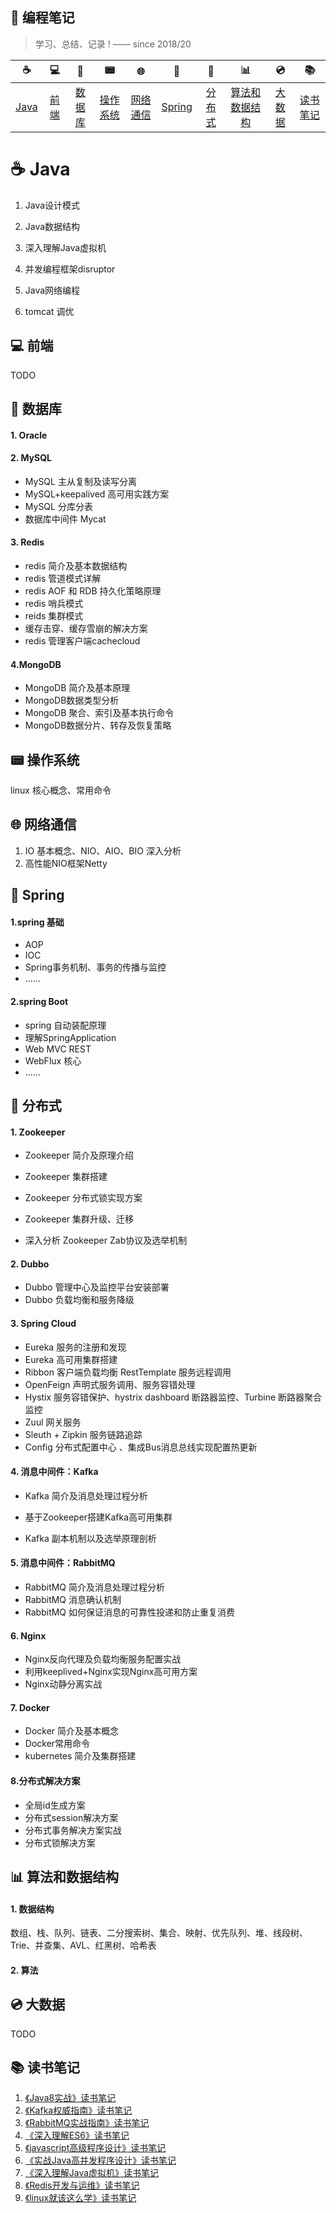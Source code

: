 ##  :tea:    编程笔记

> 学习、总结、记录 ! —— since 2018/20

| ☕️    | 💻    | 💾      | 📟        | :globe_with_meridians: | 🌳    | 🚀 | 📊  | :cd: | :books: |
| :----: | :----: | :----: | :----: | :----: | :----: | :----: | :----: | :----: | :----: |
| <a href="#coffee-java">Java</a> | <a href="#-前端">前端</a> | <a href="#-数据库">数据库</a> | <a href="#-操作系统">操作系统</a> | <a href="#-网络通信">网络通信</a>               | <a href="#-Spring">Spring</a> | <a href="#-分布式">分布式</a> | <a href="#-算法和数据结构">算法和数据结构</a> | <a href="#cd-大数据">大数据</a> | <a href="#books-读书笔记">读书笔记</a> |

 

# :coffee: Java

1. Java设计模式

2. Java数据结构

3. 深入理解Java虚拟机

4. 并发编程框架disruptor

5. Java网络编程
6. tomcat 调优



## 💻 前端

TODO



## 💾 数据库

#### 1. Oracle



#### 2. MySQL

+ MySQL 主从复制及读写分离
+ MySQL+keepalived 高可用实践方案
+ MySQL 分库分表
+ 数据库中间件 Mycat

#### 3. Redis

+ redis 简介及基本数据结构
+ redis 管道模式详解
+ redis AOF 和 RDB 持久化策略原理
+ redis 哨兵模式
+ reids 集群模式
+ 缓存击穿、缓存雪崩的解决方案
+ redis 管理客户端cachecloud

#### 4.MongoDB

+ MongoDB 简介及基本原理
+ MongoDB数据类型分析
+ MongoDB 聚合、索引及基本执行命令
+ MongoDB数据分片、转存及恢复策略



## 📟 操作系统

linux 核心概念、常用命令



## 🌐 网络通信

1. IO 基本概念、NIO、AIO、BIO 深入分析
2. 高性能NIO框架Netty



## 🌳 Spring

#### 1.spring 基础

+ AOP
+ IOC
+ Spring事务机制、事务的传播与监控
+ ......

#### 2.spring Boot

+ spring 自动装配原理
+ 理解SpringApplication 
+ Web MVC REST 
+ WebFlux 核心
+ ......



## 🚀 分布式

#### 1. Zookeeper

+ Zookeeper 简介及原理介绍

+ Zookeeper 集群搭建
+ Zookeeper 分布式锁实现方案
+ Zookeeper  集群升级、迁移
+ 深入分析 Zookeeper  Zab协议及选举机制

#### 2. Dubbo 

+ Dubbo 管理中心及监控平台安装部署
+ Dubbo 负载均衡和服务降级

#### 3. Spring Cloud

- Eureka 服务的注册和发现
- Eureka 高可用集群搭建
- Ribbon 客户端负载均衡 RestTemplate 服务远程调用
- OpenFeign 声明式服务调用、服务容错处理
- Hystix 服务容错保护、hystrix dashboard 断路器监控、Turbine 断路器聚合监控
- Zuul 网关服务
- Sleuth + Zipkin 服务链路追踪
- Config 分布式配置中心 、集成Bus消息总线实现配置热更新

#### 4. 消息中间件：Kafka

+ Kafka 简介及消息处理过程分析

+ 基于Zookeeper搭建Kafka高可用集群
+ Kafka 副本机制以及选举原理剖析

#### 5. 消息中间件：RabbitMQ

+ RabbitMQ 简介及消息处理过程分析
+ RabbitMQ 消息确认机制
+ RabbitMQ 如何保证消息的可靠性投递和防止重复消费

#### 6. Nginx

+ Nginx反向代理及负载均衡服务配置实战
+ 利用keeplived+Nginx实现Nginx高可用方案
+ Nginx动静分离实战

#### 7. Docker

+ Docker 简介及基本概念
+ Docker常用命令
+ kubernetes  简介及集群搭建

#### 8.分布式解决方案

+ 全局id生成方案
+ 分布式session解决方案
+ 分布式事务解决方案实战
+ 分布式锁解决方案



## 📊 算法和数据结构

#### 1. 数据结构

数组、栈、队列、链表、二分搜索树、集合、映射、优先队列、堆、线段树、Trie、并查集、AVL、红黑树、哈希表

#### 2. 算法



## :cd: 大数据

TODO



## :books: 读书笔记

1. [《Java8实战》读书笔记](https://github.com/heibaiying/LearningNotes/tree/master/notes/《Java8实战》读书笔记.md)
2. [《Kafka权威指南》读书笔记](https://github.com/heibaiying/LearningNotes/tree/master/notes/《Kafka权威指南》读书笔记.md) 
3. [《RabbitMQ实战指南》读书笔记](https://github.com/heibaiying/LearningNotes/tree/master/notes/《RabbitMQ实战指南》读书笔记.md) 
4. [《深入理解ES6》读书笔记](https://github.com/heibaiying/LearningNotes/tree/master/notes/《深入理解ES6》读书笔记.md)
5. [《javascript高级程序设计》读书笔记](https://github.com/heibaiying/LearningNotes/tree/master/notes/《javascript高级程序设计》读书笔记.md) 
6. [《实战Java高并发程序设计》读书笔记](https://github.com/heibaiying/LearningNotes/tree/master/notes/《实战Java高并发程序设计》读书笔记.md)
7. [《深入理解Java虚拟机》读书笔记](https://github.com/heibaiying/LearningNotes/tree/master/notes/《深入理解Java虚拟机》读书笔记.md) 
8. [《Redis开发与运维》读书笔记](https://github.com/heibaiying/LearningNotes/tree/master/notes/《Redis开发与运维》读书笔记.md) 
9. [《linux就该这么学》读书笔记](https://github.com/heibaiying/LearningNotes/tree/master/notes/《linux就该这么学》读书笔记.md) 


